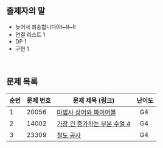 ## 출제자의 말
- 늦어서 죄송합니다아~~!~!!~!~~!
- 연결 리스트 1
- DP 1
- 구현 1

<br>

## 문제 목록

| **순번** | **문제 번호** | **문제 제목 (링크)**                                        | 난이도       |
| -------- |-----------|-------------------------------------------------------|-----------|
| 1        | 20056      | [마법사 상어와 파이어볼](https://www.acmicpc.net/problem/20056) | &nbsp; G4 |
| 2        | 14002      | [가장 긴 증가하는 부분 수열 4](https://www.acmicpc.net/problem/14002)        | &nbsp; G4 |
| 3        | 23309     | [철도 공사](https://www.acmicpc.net/problem/23309)           | &nbsp; G4 |

<br>
<br>

